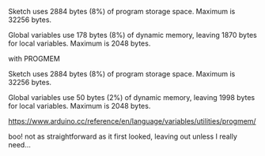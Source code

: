 Sketch uses 2884 bytes (8%) of program storage space. Maximum is 32256 bytes.

Global variables use 178 bytes (8%) of dynamic memory, leaving 1870 bytes for local variables. Maximum is 2048 bytes.

with PROGMEM

Sketch uses 2884 bytes (8%) of program storage space. Maximum is 32256 bytes.

Global variables use 50 bytes (2%) of dynamic memory, leaving 1998 bytes for local variables. Maximum is 2048 bytes.

https://www.arduino.cc/reference/en/language/variables/utilities/progmem/

boo! not as straightforward as it first looked, leaving out unless I really need...
